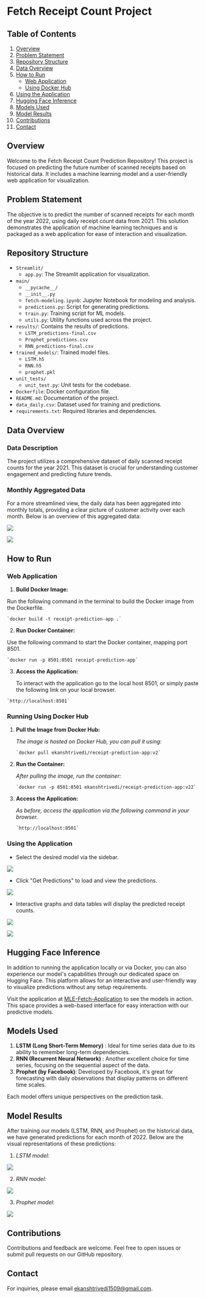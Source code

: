 # Fetch Receipt Count Project

## Table of Contents
1. [Overview](#overview)
2. [Problem Statement](#problem-statement)
3. [Repository Structure](#repository-structure)
4. [Data Overview](#data-overview)
5. [How to Run](#how-to-run)
   - [Web Application](#web-application)
   - [Using Docker Hub](#using-docker-hub)
6. [Using the Application](#using-the-application)
7. [Hugging Face Inference](#hugging-face-inference)
8. [Models Used](#models-used)
9. [Model Results](#model-results)
10. [Contributions](#contributions)
11. [Contact](#contact)

## Overview

Welcome to the Fetch Receipt Count Prediction Repository! This project is focused on predicting the future number of scanned receipts based on historical data. It includes a machine learning model and a user-friendly web application for visualization.

## Problem Statement

The objective is to predict the number of scanned receipts for each month of the year 2022, using daily receipt count data from 2021. This solution demonstrates the application of machine learning techniques and is packaged as a web application for ease of interaction and visualization.

## Repository Structure

- `Streamlit/`
  - `app.py`: The Streamlit application for visualization.
- `main/`
  - `__pycache__/`
  - `__init__.py`
  - `fetch-modeling.ipynb`: Jupyter Notebook for modeling and analysis.
  - `predictions.py`: Script for generating predictions.
  - `train.py`: Training script for ML models.
  - `utils.py`: Utility functions used across the project.
- `results/`: Contains the results of predictions.
  - `LSTM_predictions-final.csv`
  - `Prophet_predictions.csv`
  - `RNN_predictions-final.csv`
- `trained_models/`: Trained model files.
  - `LSTM.h5`
  - `RNN.h5`
  - `prophet.pkl`
- `unit_tests/`
  - `unit_test.py`: Unit tests for the codebase.
- `Dockerfile`: Docker configuration file.
- `README.md`: Documentation of the project.
- `data_daily.csv`: Dataset used for training and predictions.
- `requirements.txt`: Required libraries and dependencies.

## Data Overview

### Data Description

The project utilizes a comprehensive dataset of daily scanned receipt counts for the year 2021. This dataset is crucial for understanding customer engagement and predicting future trends.

### Monthly Aggregated Data

For a more streamlined view, the daily data has been aggregated into monthly totals, providing a clear picture of customer activity over each month. Below is an overview of this aggregated data:

![](images/month-data.png)

![](images/count-main.png)

## How to Run

### Web Application

1. **Build Docker Image:**

 Run the following command in the terminal to build the Docker image from the Dockerfile.

```shell
`docker build -t receipt-prediction-app .`
```

2. **Run Docker Container:**

Use the following command to start the Docker container, mapping port 8501. 

```shell
`docker run -p 8501:8501 receipt-prediction-app`
```

3. **Access the Application:**

   To interact with the application go to the local host 8501, or simply paste the following link on your local browser.

```shell
`http://localhost:8501`
```

### Running Using Docker Hub

1. **Pull the Image from Docker Hub:**

   *The image is hosted on Docker Hub, you can pull it using:*

    ```shell
    `docker pull ekanshtrivedi/receipt-prediction-app:v2`
    ```

2. **Run the Container:**

    *After pulling the image, run the container:*

    ```shell
    `docker run -p 8501:8501 ekanshtrivedi/receipt-prediction-app:v22`
    ```

3. **Access the Application:**

    *As before, access the application via the following command in your browser.*

    ```shell
    `http://localhost:8501`
    ```

### Using the Application

- Select the desired model via the sidebar.

![](images/model-selection.png)

- Click "Get Predictions" to load and view the predictions.

![](images/predictions.png)


- Interactive graphs and data tables will display the predicted receipt counts.

![](images/table-viz.png)


![](images/graph-viz.png)

## Hugging Face Inference

In addition to running the application locally or via Docker, you can also experience our model's capabilities through our dedicated space on Hugging Face. This platform allows for an interactive and user-friendly way to visualize predictions without any setup requirements.

Visit the application at [MLE-Fetch-Application](https://huggingface.co/spaces/ekansh1/MLE-Fetch-Application) to see the models in action. This space provides a web-based interface for easy interaction with our predictive models.

## Models Used

1. **LSTM (Long Short-Term Memory)** : Ideal for time series data due to its ability to remember long-term dependencies.
2. **RNN (Recurrent Neural Network)** : Another excellent choice for time series, focusing on the sequential aspect of the data.
3. **Prophet (by Facebook)**: Developed by Facebook, it's great for forecasting with daily observations that display patterns on different time scales.

Each model offers unique perspectives on the prediction task.

## Model Results

After training our models (LSTM, RNN, and Prophet) on the historical data, we have generated predictions for each month of 2022. Below are the visual representations of these predictions:

1. *LSTM model:*

![](images/lstm.png)

2. *RNN model:*

![](images/rnn.png)

3. *Prophet model:*

![](images/prophet.png)


## Contributions

Contributions and feedback are welcome. Feel free to open issues or submit pull requests on our GitHub repository.

## Contact

For inquiries, please email [ekanshtrivedi1509@gmail.com](ekanshtrivedi1509@gmail.com).
